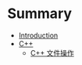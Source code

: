 # Summary

* [Introduction](README.md)
* [C++](chapter1.md)
  * [C++ 文件操作](chapter1/c++-wen-jian-cao-zuo.md)

